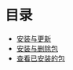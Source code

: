 # 目录

* [安装与更新](01-install-and-update.md)
* [安装与删除包](02-manage-packages.md)
* [查看已安装的包](03-list-packages.md)